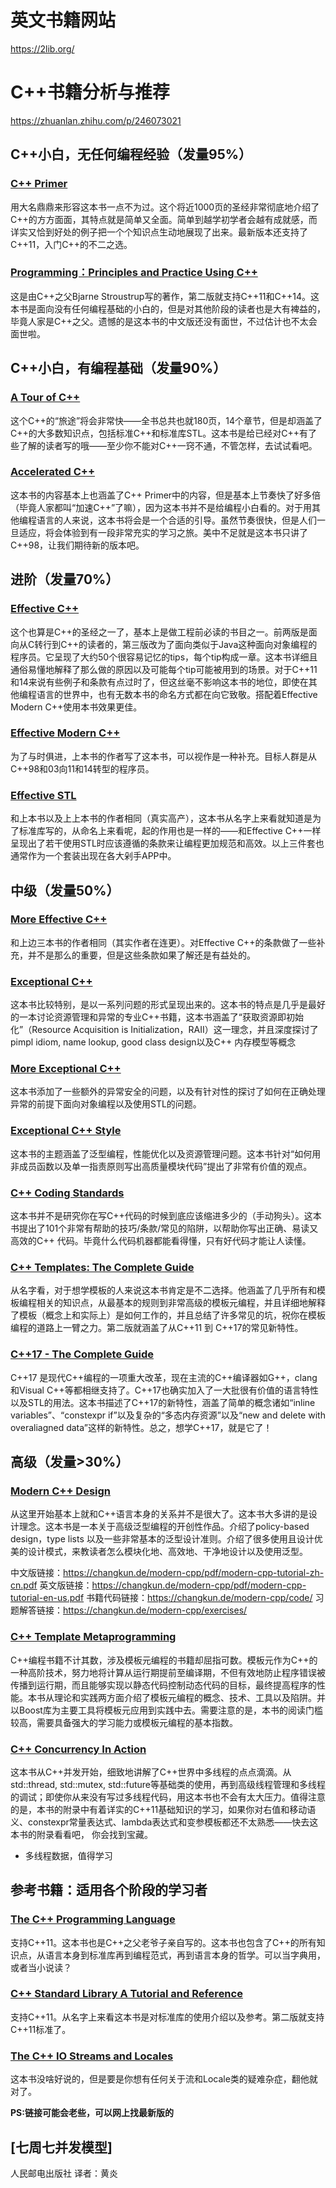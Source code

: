 # 英文书籍网站
https://2lib.org/

# C++书籍分析与推荐
https://zhuanlan.zhihu.com/p/246073021

## C++小白，无任何编程经验（发量95%）   

### [C++ Primer](http://library.lol/main/1044AACDFE771836756D7BA58F27D19B)
用大名鼎鼎来形容这本书一点不为过。这个将近1000页的圣经非常彻底地介绍了C++的方方面面，其特点就是简单又全面。简单到越学初学者会越有成就感，而详实又恰到好处的例子把一个个知识点生动地展现了出来。最新版本还支持了C++11，入门C++的不二之选。

### [Programming：Principles and Practice Using C++](http://library.lol/main/0F0CD1A247965EE561391B81726BB3BC)
这是由C++之父Bjarne Stroustrup写的著作，第二版就支持C++11和C++14。这本书是面向没有任何编程基础的小白的，但是对其他阶段的读者也是大有裨益的，毕竟人家是C++之父。遗憾的是这本书的中文版还没有面世，不过估计也不太会面世​啦。

## C++小白，有编程基础（发量90%）

### [A Tour of C++](http://library.lol/main/246B8CDDD307923C9A825585C701BCAA)
这个C++的“旅途”将会非常快——全书总共也就180页，14个章节，但是却涵盖了C++的大多数知识点，包括标准C++和标准库STL。这本书是给已经对C++有了些了解的读者写的哦——至少你不能对C++一窍不通，不管怎样，去试试看吧。

### [Accelerated C++](http://library.lol/main/01852F38FA750F2F6A2A9F3133443E42)
这本书的内容基本上也涵盖了C++ Primer中的内容，但是基本上节奏快了好多倍（毕竟人家都叫“加速C++”了嘛），因为这本书并不是给编程小白看的。对于用其他编程语言的人来说，这本书将会是一个合适的引导。虽然节奏很快，但是人们一旦适应，将会体验到有一段非常充实的学习之旅。美中不足就是这本书只讲了C++98，让我们期待新的版本吧。

## 进阶（发量70%）
### [Effective C++](http://library.lol/main/87D49074CDC6EDB95C7CF80C888F7386)
这个也算是C++的圣经之一了，基本上是做工程前必读的书目之一。前两版是面向从C转行到C++的读者的，第三版改为了面向类似于Java这种面向对象编程的程序员。它呈现了大约50个很容易记忆的tips，每个tip构成一章。这本书详细且通俗易懂地解释了那么做的原因以及可能每个tip可能被用到的场景。对于C++11和14来说有些例子和条款有点过时了，但这丝毫不影响这本书的地位，即使在其他编程语言的世界中，也有无数本书的命名方式都在向它致敬。搭配着Effective Modern C++使用本书效果更佳。
### [Effective Modern C++](http://library.lol/main/10EBE71CCFDD1C3006E118B5B78C8153)
为了与时俱进，上本书的作者写了这本书，可以视作​是一种补充。目标人群是从C++98和03向11和1​4转型的程序员。

### [​Effective STL](http://library.lol/main/C1A5FE3FECFB67F934AABCF04A7D2805)
和上本书以及上上本书的作者相同（真实高产），这本书从名字上来看就知道是为了标准库写的，从命名上来看呢，起的作用也是一样的——和Effective C++一样呈现出了若干使用STL时应该遵循的条款来让编程更加规范和高效。以上三件套也通常作为一个套装出现在各大剁手APP中。

## 中级（发量50%）
### [More Effective C++](http://library.lol/main/DAF1507BF0F5432AAEAEE451797FB75A)
和上边三本书的作者相同（其实作者在连更）。对Effective C++的条款做了一些补充，并不是那么的重要，但是这些条款如果了解还是有益处的。

### [Exceptional C++](http://library.lol/main/52E15D732356A862B81AFB3DADBD40EF)
这本书比较特别，是以一系列问题的形式呈现出来的。这本书的特点是几乎是最好的一本讨论资源管理和异常的专业C++书籍，这本书涵盖了“获取资源即初始化”（Resource Acquisition is Initialization，RAII）这一理念，并且深度探讨了pimpl idiom, name lookup, good class design以及C++ 内存模型等概念

### [More Exceptional C++](http://library.lol/main/3989281FC36E956139838A96DEDB8B35)
这本书添加了一些额外的异常安全的问题，以及有针对性的探讨了如何在正确处理异常的前提下面向对象编程以及使用STL的问题。

### [Exceptional C++ Style](http://library.lol/main/7189783AA30CACC28D95455DD3E476E8)
这本书的主题涵盖了泛型编程，性能优化以及资源管理问题。这本书针对“如何用非成员函数以及单一指责原则写出高质量模块代码”提出了非常有价值的观点。

### [C++ Coding Standards](http://library.lol/main/C293F164D3D449433F310B7C86F5AED1)
这本书并不是研究你在写C++代码的时候到底应该缩进多少的（手动狗头）。这本书提出了101个非常有帮助的技巧/条款/常见的陷阱，以帮助你写出正确、易读又高效的C++ 代码。毕竟什么代码机器都能看得懂，只有好代码才能让人读懂。

### [C++ Templates: The Complete Guide](http://library.lol/main/1FF25182EDB90D33AE9ADC758744AB89)
从名字看，对于想学模板的人来说这本书肯定是不二选择。他涵盖了几乎所有和模板编程相关的知识点，从最基本的规则到非常高级的模板元编程，并且详细地解释了模板（概念上和实际上）是如何工作的，并且总结了许多常见的坑，祝你在模板编程的道路上一臂之力。第二版就涵盖了从C++11 到 C++17的常见新特性。
    
### [C++17 - The Complete Guide](http://library.lol/main/3F232898EFB332044C9335EA515FDD0F)
C++17 是现代C++编程的一项重大改革，现在主流的C++编译器如G++，clang和Visual C++等都相继支持了。C++17也确实加入了一大批很有价值的语言特性以及STL的用法。这本书描述了C++17的新特性，涵盖了简单的概念诸如“inline variables”、“constexpr if”以及复杂的“多态内存资源”以及“new and delete with overaliagned data”这样的新特性。总之，想学C++17，就是它了！

## 高级（发量>30%）
### [Modern C++ Design](http://library.lol/main/9D2428FD8E7F91BD6801DA7E3DA62DB5)
从这里开始基本上就和C++语言本身的关系并不是很大了。这本书大多讲的是设计理念。这本书是一本关于高级泛型编程的开创性作品。介绍了policy-based design，type lists 以及一些非常基本的泛型设计准则。介绍了很多使用且设计优美的设计模式，来教读者怎么模块化地、高效地、干净地设计以及使用泛型。

中文版链接：https://changkun.de/modern-cpp/pdf/modern-cpp-tutorial-zh-cn.pdf
英文版链接：https://changkun.de/modern-cpp/pdf/modern-cpp-tutorial-en-us.pdf
书籍代码链接：https://changkun.de/modern-cpp/code/
习题解答链接：https://changkun.de/modern-cpp/exercises/

### [C++ Template Metaprogramming](http://library.lol/main/665BB61701BA92C30AA7B57C4DE6FE04) 
C++编程书籍不计其数，涉及模板元编程的书籍却屈指可数。模板元作为C++的一种高阶技术，努力地将计算从运行期提前至编译期，不但有效地防止程序错误被传播到运行期，而且能够实现以静态代码控制动态代码的目标，​最终提高程序的性能。本书从理论和实践两方面​介绍了模板元编程的概念、技术、工具以及陷阱。​并以Boost库为主要工具将模板元应用到实践中去。需要注意的是，本书的阅读门槛较高，需要具备强大的学习能力或模板元编程的基本指数​。

### [C++ Concurrency In Action](http://library.lol/main/B37A076D1A1884BF3B0B9A867EA47DC3)
这本书从C++并发开始，​细致地讲解了C++世界中多线程的点点滴滴。从std::thread, std::mutex, std::future等基础类的使用，再到高级线程​管理和多线程的调试​；即使你从来没有写过多线程代码，用这本书也不会有太大压力。值得注意的是，本书的附录中有着详实的C++11基础知识的学习，如果你对右值和移动语义、constexpr常量表达式、lambda表达式和变参模板都还不太熟悉——快去这本书的附录看看吧， 你会找到宝藏。
- 多线程数据，值得学习

## 参考书籍：适用各个阶段的学习者
### [The C++ Programming Language](http://library.lol/main/6D95C5901B9732BF2339D76470916966)
支持C++11。这本书也是C++之父老爷子亲自写的。这本书也包含了C++的所有知识点，从语言本身到标准库再到编程范式，再到语言本身的哲学。可以当字典用，或者当小说读？

### [C++ Standard Library A Tutorial and Reference](http://library.lol/main/BAC2935F49DD2857D96317571F363B6B)
支持C++11。从名字上来看这本书是对标准库的使用介绍以及参考。第二版就支持C++11标准了。

### [The C++ IO Streams and Locales]()
这本书没啥好说的，但是要是你想有任何关于流和Locale类的疑难杂症，翻他就对了。

**PS:链接可能会老些，可以网上找最新版的**

## [七周七并发模型] 
人民邮电出版社
译者：黄炎